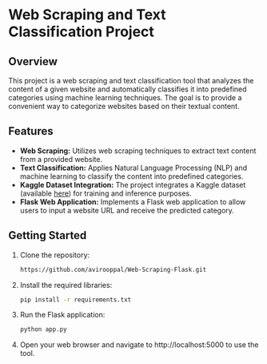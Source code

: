 # Web Scraping and Text Classification Project

## Overview

This project is a web scraping and text classification tool that analyzes the content of a given website and automatically classifies it into predefined categories using machine learning techniques. The goal is to provide a convenient way to categorize websites based on their textual content.

## Features

- **Web Scraping:** Utilizes web scraping techniques to extract text content from a provided website.
- **Text Classification:** Applies Natural Language Processing (NLP) and machine learning to classify the content into predefined categories.
- **Kaggle Dataset Integration:** The project integrates a Kaggle dataset (available [here](https://www.kaggle.com/datasets/sunilthite/text-document-classification-dataset)) for training and inference purposes.
- **Flask Web Application:** Implements a Flask web application to allow users to input a website URL and receive the predicted category.

## Getting Started

1. Clone the repository:
   ```bash
   https://github.com/avirooppal/Web-Scraping-Flask.git

2. Install the required libraries:
   ```bash
   pip install -r requirements.txt

3. Run the Flask application:
   ```bash
   python app.py
   
4. Open your web browser and navigate to http://localhost:5000 to use the tool.

